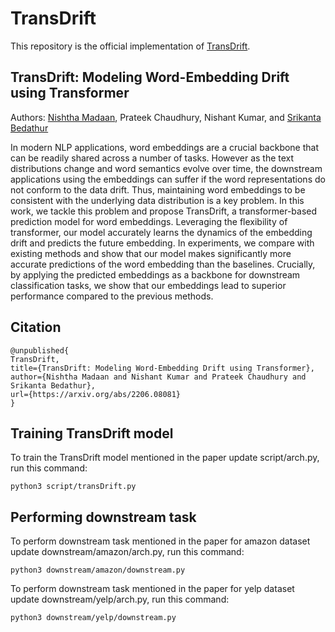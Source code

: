 # TransDrift

This repository is the official implementation of [TransDrift](https://arxiv.org/abs/2206.08081).

## TransDrift: Modeling Word-Embedding Drift using Transformer
Authors: [Nishtha Madaan](https://nishthaa.github.io/), Prateek Chaudhury, Nishant Kumar, and [Srikanta Bedathur](https://www.cse.iitd.ac.in/~srikanta/)

In modern NLP applications, word embeddings are a crucial backbone that can be readily shared across a number of tasks. However as the text distributions change and word semantics evolve over time, the downstream applications using the embeddings can suffer if the word representations do not conform to the data drift. Thus, maintaining word embeddings to be consistent with the underlying data distribution is a key problem. In this work, we tackle this problem and propose TransDrift, a transformer-based prediction model for word embeddings. Leveraging the flexibility of transformer, our model accurately learns the dynamics of the embedding drift and predicts the future embedding. In experiments, we compare with existing methods and show that our model makes significantly more accurate predictions of the word embedding than the baselines. Crucially, by applying the predicted embeddings as a backbone for downstream classification tasks, we show that our embeddings lead to superior performance compared to the previous methods.

## Citation
```
@unpublished{
TransDrift,
title={TransDrift: Modeling Word-Embedding Drift using Transformer},
author={Nishtha Madaan and Nishant Kumar and Prateek Chaudhury and Srikanta Bedathur},
url={https://arxiv.org/abs/2206.08081}
}
```

##  Training TransDrift model

To train the TransDrift model mentioned in the paper update script/arch.py, run this command:

```
python3 script/transDrift.py
```

## Performing downstream task

To perform downstream task mentioned in the paper for amazon dataset update downstream/amazon/arch.py, run this command:

```
python3 downstream/amazon/downstream.py
```

To perform downstream task mentioned in the paper for yelp dataset update downstream/yelp/arch.py, run this command:

```
python3 downstream/yelp/downstream.py
```


